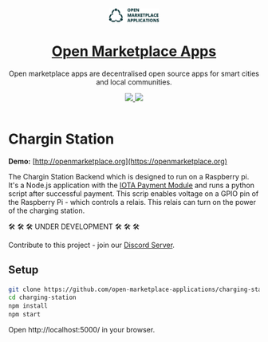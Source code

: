 <!--lint disable no-literal-urls-->

<p align="center">
  <br>
  <a href="https://openmarketplace.org/">
     <img
      alt="open marketplace apps"
      src="./public/oma.jpg"
      width="100"
    />
  </a>
</p>


<h1 align="center"><a href="https://openmarketplace.org/"> Open Marketplace Apps</a></h1>

<p align="center">Open marketplace apps are decentralised open source apps for smart cities and local communities. </p>

<p align="center">
  <a title="MIT License" href="LICENSE">
    <img src="https://img.shields.io/github/license/gridsome/gridsome.svg?style=flat-square&label=License&colorB=6cc24a">
  </a>
  <a title="Follow on Twitter" href="https://twitter.com/marketplace_org">
    <img src="https://img.shields.io/twitter/follow/marketplace_org.svg?style=social&label=Follow%20@marketplace_org">
  </a>
  <br>
  <br>
</p>

# Chargin Station

**Demo:** [http://openmarketplace.org](https://openmarketplace.org)

The Chargin Station Backend which is designed to run on a Raspberry pi. It's a Node.js application with the [IOTA Payment Module](https://github.com/iota-pay/iota-payment-module) and runs a python script after successful payment. This scrip enables voltage on a GPIO pin of the Raspberry Pi - which controls a relais. This relais can turn on the power of the charging station.

 🛠️ 🛠️ 🛠️ UNDER DEVELOPMENT 🛠️ 🛠️ 🛠️

 Contribute to this project - join our [Discord Server](https://discord.gg/XDQQcJC).


## Setup

```bash
git clone https://github.com/open-marketplace-applications/charging-station
cd charging-station
npm install
npm start
```

Open http://localhost:5000/ in your browser.